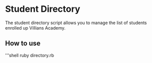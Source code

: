 # Student Directory #

The student directory script allows you to manage the list of students enrolled up Villians Academy.

## How to use ##

'''shell
ruby directory.rb
